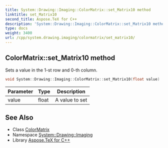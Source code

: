 ```yaml
---
title: System::Drawing::Imaging::ColorMatrix::set_Matrix10 method
linktitle: set_Matrix10
second_title: Aspose.TeX for C++
description: 'System::Drawing::Imaging::ColorMatrix::set_Matrix10 method. Sets a value in the 1-st row and 0-th column in C++.'
type: docs
weight: 3400
url: /cpp/system.drawing.imaging/colormatrix/set_matrix10/
---
```

## ColorMatrix::set_Matrix10 method


Sets a value in the 1-st row and 0-th column.

```cpp
void System::Drawing::Imaging::ColorMatrix::set_Matrix10(float value)
```


| Parameter | Type | Description |
| --- | --- | --- |
| value | float | A value to set |

## See Also

* Class [ColorMatrix](../)
* Namespace [System::Drawing::Imaging](../../)
* Library [Aspose.TeX for C++](../../../)
